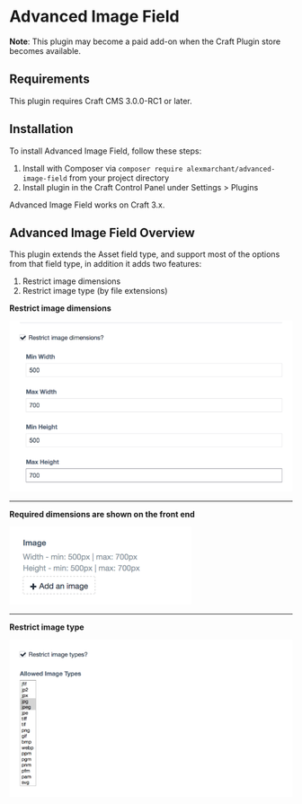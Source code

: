 # Advanced Image Field

**Note**: This plugin may become a paid add-on when the Craft Plugin store becomes available.

## Requirements

This plugin requires Craft CMS 3.0.0-RC1 or later.

## Installation

To install Advanced Image Field, follow these steps:

1. Install with Composer via `composer require alexmarchant/advanced-image-field` from your project directory
2. Install plugin in the Craft Control Panel under Settings > Plugins

Advanced Image Field works on Craft 3.x.

## Advanced Image Field Overview

This plugin extends the Asset field type, and support most of the options from that field type, in addition it adds two features:

1. Restrict image dimensions
2. Restrict image type (by file extensions)

**Restrict image dimensions**

![Screenshot](resources/screenshots/settings-dimensions.png)

---

**Required dimensions are shown on the front end**

![Screenshot](resources/screenshots/dimensions.png)

---

**Restrict image type**

![Screenshot](resources/screenshots/settings-image-types.png)

